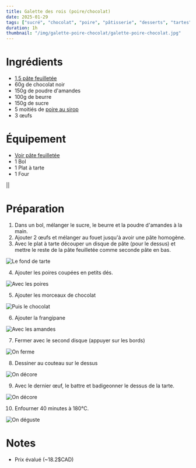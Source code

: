 ```yaml
---
title: Galette des rois (poire/chocolat)
date: 2025-01-29
tags: ["sucré", "chocolat", "poire", "pâtisserie", "desserts", "tartes"]
duration: 1h
thumbnail: "/img/galette-poire-chocolat/galette-poire-chocolat.jpg"
---
```


# Ingrédients

+ [1,5 pâte feuilletée](/recettes/pate-feuilletee)
+ 60g de chocolat noir
+ 150g de poudre d'amandes
+ 100g de beurre
+ 150g de sucre
+ 5 moitiés de [poire au sirop](/recettes/poire-au-sirop)
+ 3 œufs

# Équipement

+ [Voir pâte feuilletée](/recettes/pate-sucree)
+ 1 Bol
+ 1 Plat à tarte
+ 1 Four

||

# Préparation

1. Dans un bol, mélanger le sucre, le beurre et la poudre d'amandes à la main.
2. Ajouter 2 œufs et mélanger au fouet jusqu'à avoir une pâte homogène.
3. Avec le plat à tarte découper un disque de pâte (pour le dessus) et mettre le
reste de la pâte feuilletée comme seconde pâte en bas.

![Le fond de tarte](/img/galette-poire-chocolat/galette-poire-chocolat-step-3.jpg)

4. Ajouter les poires coupées en petits dés.

![Avec les poires](/img/galette-poire-chocolat/galette-poire-chocolat-step-3.jpg)

5. Ajouter les morceaux de chocolat

![Puis le chocolat](/img/galette-poire-chocolat/galette-poire-chocolat-step-5.jpg)

6. Ajouter la frangipane

![Avec les amandes](/img/galette-poire-chocolat/galette-poire-chocolat-step-6.jpg)


7. Fermer avec le second disque (appuyer sur les bords)

![On ferme](/img/galette-poire-chocolat/galette-poire-chocolat-step-7.jpg)

8. Dessiner au couteau sur le dessus

![On décore](/img/galette-poire-chocolat/galette-poire-chocolat-step-8.jpg)

9. Avec le dernier œuf, le battre et badigeonner le dessus de la tarte.

![On décore](/img/galette-poire-chocolat/galette-poire-chocolat-step-9.jpg)

10. Enfourner 40 minutes à 180°C.

![On déguste](/img/galette-poire-chocolat/galette-poire-chocolat-step-10.jpg)


# Notes

+ Prix évalué (~18.2$CAD)

